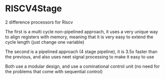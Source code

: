 # RISCV4Stage
2 difference processors for Riscv

The first is a multi cycle non-pipelined approach, it uses a very unique way to align registers with memory, meaning that it is very easy to extend the cycle length (just change one variable)

The second is a pipelined approach (4 stage pipeline), it is 3.5x faster than the previous, and also uses neet signal processing to make it easy to use

Both use a modular design, and use a cominational control unit (no need for the problems that come with sequential control)


